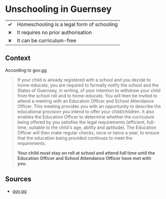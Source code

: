 # Unschooling in Guernsey
| | |
|-|-|
| __✓__ | Homeschooling is a legal form of schooling |
| __✗__ | It requires no prior authorisation |
| __✗__ | It can be curriculum-free |


## Context

According to gov.gg

> If your child is already registered with a school and you decide to home-educate, you are required to formally notify the school and the States of Guernsey, in writing, of your intention to withdraw your child from the school roll and to home-educate. You will then be invited to attend a meeting with an Education Officer and School Attendance Officer. This meeting provides you with an opportunity to describe the educational provision you intend to offer your child/children. It also enables the Education Officer to determine whether the curriculum being offered by you satisfies the legal requirements (efficient, full-time, suitable to the child's age, ability and aptitude). The Education Officer will then make regular checks, once or twice a year, to ensure that the education being provided continues to meet the requirements.
> 
> **Your child must stay on roll at school and attend full time until the Education Officer and School Attendance Officer have met with you.**

## Sources

* [gov.gg](https://www.gov.gg/homeeducation)
